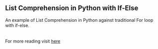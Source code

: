 
<h2> List Comprehension in Python with If-Else </h2>
<article>An example of List Comprehension in Python against traditional For loop with if-else.</article><br><br>
For more reading visit <a href='http://book.pythontips.com/en/latest/comprehensions.html'>here</a>
